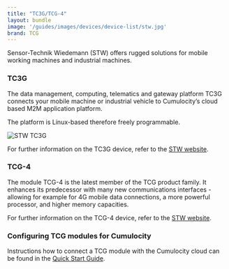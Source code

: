 ```yaml
---
title: "TC3G/TCG-4"
layout: bundle
image: '/guides/images/devices/device-list/stw.jpg'
brand: TCG
---
```


Sensor-Technik Wiedemann (STW) offers rugged solutions for mobile working machines and industrial machines. 

### TC3G

The data management, computing, telematics and gateway platform TC3G connects your mobile machine or industrial vehicle to Cumulocity’s cloud based M2M application platform. 

The platform is Linux-based therefore freely programmable. 

![STW TC3G](/guides/images/devices/stw.jpg)

For further information on the TC3G device, refer to the [STW website]( https://www.stw-mobile-machines.com/en/products/connectivity-data-management/tcg-data-modules/tc3g).


### TCG-4

The module TCG-4 is the latest member of the TCG product family. It enhances its predecessor with many new communications interfaces - allowing for example for 4G mobile data connections, a more powerful processor, and higher memory capacities.

For further information on the TCG-4 device, refer to the [STW website]( https://www.stw-mobile-machines.com/en/products/connectivity-data-management/tcg-data-modules/tcg-4-2).

### Configuring TCG modules for Cumulocity

Instructions how to connect a TCG module with the Cumulocity cloud can be found in the [Quick Start Guide](https://www.stw-mobile-machines.com/fileadmin/user_upload/content/STW/Produkte/TCG_Produkte/Anleitung_Inbetriebnahme_TC3G_20190415_EN.PDF).






 